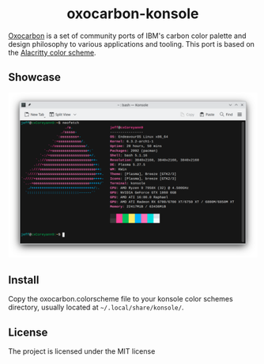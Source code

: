 <div align="center">

# oxocarbon-konsole

</div>

[Oxocarbon](https://github.com/nyoom-engineering/oxocarbon) is a set of community ports of IBM's carbon color palette 
and design philosophy to various applications and tooling. This port is based on 
the [Alacritty color scheme](https://github.com/nyoom-engineering/oxocarbon-alacritty).

## Showcase

![neofetch](assets/neofetch.png)

## Install

Copy the oxocarbon.colorscheme file to your konsole color schemes directory, usually located at `~/.local/share/konsole/`.

## License

The project is licensed under the MIT license
